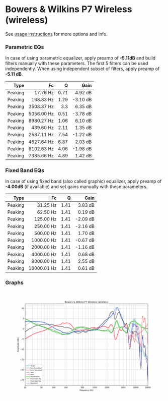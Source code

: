 # Bowers & Wilkins P7 Wireless (wireless)
See [usage instructions](https://github.com/jaakkopasanen/AutoEq#usage) for more options and info.

### Parametric EQs
In case of using parametric equalizer, apply preamp of **-5.11dB** and build filters manually
with these parameters. The first 5 filters can be used independently.
When using independent subset of filters, apply preamp of **-5.11 dB**.

| Type    | Fc         |    Q | Gain     |
|--------:|-----------:|-----:|---------:|
| Peaking | 17.76 Hz   | 0.71 | 4.92 dB  |
| Peaking | 168.83 Hz  | 1.29 | -3.10 dB |
| Peaking | 3508.37 Hz | 3.3  | 6.35 dB  |
| Peaking | 5056.00 Hz | 0.51 | -3.78 dB |
| Peaking | 8980.27 Hz | 1.06 | 6.10 dB  |
| Peaking | 439.60 Hz  | 2.11 | 1.35 dB  |
| Peaking | 2587.11 Hz | 7.54 | -1.22 dB |
| Peaking | 4627.64 Hz | 6.87 | 2.03 dB  |
| Peaking | 6102.63 Hz | 4.06 | -1.98 dB |
| Peaking | 7385.66 Hz | 4.89 | 1.42 dB  |

### Fixed Band EQs
In case of using fixed band (also called graphic) equalizer, apply preamp of **-4.00dB**
(if available) and set gains manually with these parameters.

| Type    | Fc          |    Q | Gain     |
|--------:|------------:|-----:|---------:|
| Peaking | 31.25 Hz    | 1.41 | 3.83 dB  |
| Peaking | 62.50 Hz    | 1.41 | 0.19 dB  |
| Peaking | 125.00 Hz   | 1.41 | -2.09 dB |
| Peaking | 250.00 Hz   | 1.41 | -2.16 dB |
| Peaking | 500.00 Hz   | 1.41 | 1.70 dB  |
| Peaking | 1000.00 Hz  | 1.41 | -0.67 dB |
| Peaking | 2000.00 Hz  | 1.41 | -1.16 dB |
| Peaking | 4000.00 Hz  | 1.41 | 0.68 dB  |
| Peaking | 8000.00 Hz  | 1.41 | 2.55 dB  |
| Peaking | 16000.01 Hz | 1.41 | 0.61 dB  |

### Graphs
![](./Bowers%20&%20Wilkins%20P7%20Wireless%20(wireless).png)